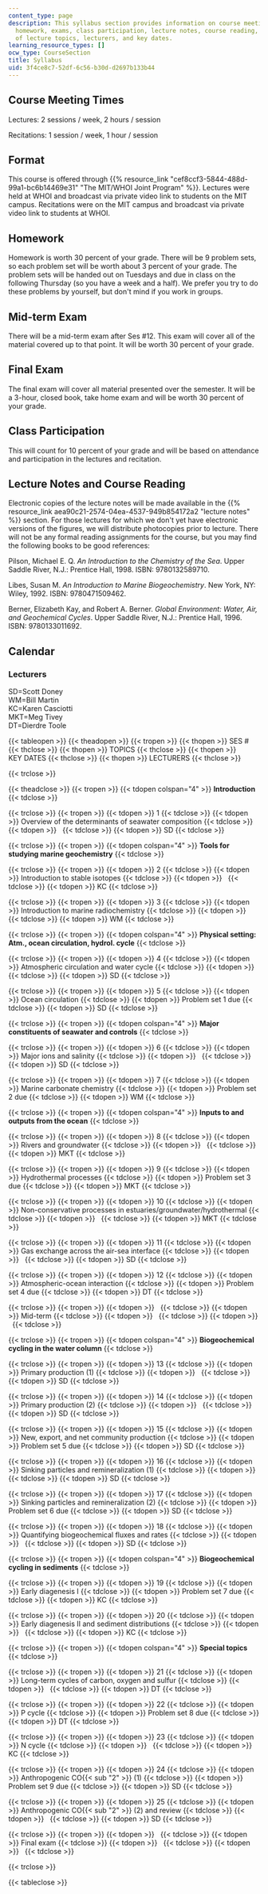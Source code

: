 ```yaml
---
content_type: page
description: This syllabus section provides information on course meeting times, format,
  homework, exams, class participation, lecture notes, course reading, and the schedule
  of lecture topics, lecturers, and key dates.
learning_resource_types: []
ocw_type: CourseSection
title: Syllabus
uid: 3f4ce8c7-52df-6c56-b30d-d2697b133b44
---
```


Course Meeting Times
--------------------

Lectures: 2 sessions / week, 2 hours / session

Recitations: 1 session / week, 1 hour / session

Format
------

This course is offered through {{% resource_link "cef8ccf3-5844-488d-99a1-bc6b14469e31" "The MIT/WHOI Joint Program" %}}. Lectures were held at WHOI and broadcast via private video link to students on the MIT campus. Recitations were on the MIT campus and broadcast via private video link to students at WHOI.

Homework
--------

Homework is worth 30 percent of your grade. There will be 9 problem sets, so each problem set will be worth about 3 percent of your grade. The problem sets will be handed out on Tuesdays and due in class on the following Thursday (so you have a week and a half). We prefer you try to do these problems by yourself, but don't mind if you work in groups.

Mid-term Exam
-------------

There will be a mid-term exam after Ses #12. This exam will cover all of the material covered up to that point. It will be worth 30 percent of your grade.

Final Exam
----------

The final exam will cover all material presented over the semester. It will be a 3-hour, closed book, take home exam and will be worth 30 percent of your grade.

Class Participation
-------------------

This will count for 10 percent of your grade and will be based on attendance and participation in the lectures and recitation.

Lecture Notes and Course Reading
--------------------------------

Electronic copies of the lecture notes will be made available in the {{% resource_link aea90c21-2574-04ea-4537-949b854172a2 "lecture notes" %}} section. For those lectures for which we don't yet have electronic versions of the figures, we will distribute photocopies prior to lecture. There will not be any formal reading assignments for the course, but you may find the following books to be good references:

Pilson, Michael E. Q. _An Introduction to the Chemistry of the Sea_. Upper Saddle River, N.J.: Prentice Hall, 1998. ISBN: 9780132589710.

Libes, Susan M. _An Introduction to Marine Biogeochemistry_. New York, NY: Wiley, 1992. ISBN: 9780471509462.

Berner, Elizabeth Kay, and Robert A. Berner. _Global Environment: Water, Air, and Geochemical Cycles_. Upper Saddle River, N.J.: Prentice Hall, 1996. ISBN: 9780133011692.

Calendar
--------

### Lecturers

SD=Scott Doney  
WM=Bill Martin  
KC=Karen Casciotti  
MKT=Meg Tivey  
DT=Dierdre Toole

{{< tableopen >}}
{{< theadopen >}}
{{< tropen >}}
{{< thopen >}}
SES #
{{< thclose >}}
{{< thopen >}}
TOPICS
{{< thclose >}}
{{< thopen >}}
KEY DATES
{{< thclose >}}
{{< thopen >}}
LECTURERS
{{< thclose >}}

{{< trclose >}}

{{< theadclose >}}
{{< tropen >}}
{{< tdopen colspan="4" >}}
**Introduction**
{{< tdclose >}}

{{< trclose >}}
{{< tropen >}}
{{< tdopen >}}
1
{{< tdclose >}}
{{< tdopen >}}
Overview of the determinants of seawater composition
{{< tdclose >}}
{{< tdopen >}}
 
{{< tdclose >}}
{{< tdopen >}}
SD
{{< tdclose >}}

{{< trclose >}}
{{< tropen >}}
{{< tdopen colspan="4" >}}
**Tools for studying marine geochemistry**
{{< tdclose >}}

{{< trclose >}}
{{< tropen >}}
{{< tdopen >}}
2
{{< tdclose >}}
{{< tdopen >}}
Introduction to stable isotopes
{{< tdclose >}}
{{< tdopen >}}
 
{{< tdclose >}}
{{< tdopen >}}
KC
{{< tdclose >}}

{{< trclose >}}
{{< tropen >}}
{{< tdopen >}}
3
{{< tdclose >}}
{{< tdopen >}}
Introduction to marine radiochemistry
{{< tdclose >}}
{{< tdopen >}}
 
{{< tdclose >}}
{{< tdopen >}}
WM
{{< tdclose >}}

{{< trclose >}}
{{< tropen >}}
{{< tdopen colspan="4" >}}
**Physical setting: Atm., ocean circulation, hydrol. cycle**
{{< tdclose >}}

{{< trclose >}}
{{< tropen >}}
{{< tdopen >}}
4
{{< tdclose >}}
{{< tdopen >}}
Atmospheric circulation and water cycle
{{< tdclose >}}
{{< tdopen >}}
 
{{< tdclose >}}
{{< tdopen >}}
SD
{{< tdclose >}}

{{< trclose >}}
{{< tropen >}}
{{< tdopen >}}
5
{{< tdclose >}}
{{< tdopen >}}
Ocean circulation
{{< tdclose >}}
{{< tdopen >}}
Problem set 1 due
{{< tdclose >}}
{{< tdopen >}}
SD
{{< tdclose >}}

{{< trclose >}}
{{< tropen >}}
{{< tdopen colspan="4" >}}
**Major constituents of seawater and controls**
{{< tdclose >}}

{{< trclose >}}
{{< tropen >}}
{{< tdopen >}}
6
{{< tdclose >}}
{{< tdopen >}}
Major ions and salinity
{{< tdclose >}}
{{< tdopen >}}
 
{{< tdclose >}}
{{< tdopen >}}
SD
{{< tdclose >}}

{{< trclose >}}
{{< tropen >}}
{{< tdopen >}}
7
{{< tdclose >}}
{{< tdopen >}}
Marine carbonate chemistry
{{< tdclose >}}
{{< tdopen >}}
Problem set 2 due
{{< tdclose >}}
{{< tdopen >}}
WM
{{< tdclose >}}

{{< trclose >}}
{{< tropen >}}
{{< tdopen colspan="4" >}}
**Inputs to and outputs from the ocean**
{{< tdclose >}}

{{< trclose >}}
{{< tropen >}}
{{< tdopen >}}
8
{{< tdclose >}}
{{< tdopen >}}
Rivers and groundwater
{{< tdclose >}}
{{< tdopen >}}
 
{{< tdclose >}}
{{< tdopen >}}
MKT
{{< tdclose >}}

{{< trclose >}}
{{< tropen >}}
{{< tdopen >}}
9
{{< tdclose >}}
{{< tdopen >}}
Hydrothermal processes
{{< tdclose >}}
{{< tdopen >}}
Problem set 3 due
{{< tdclose >}}
{{< tdopen >}}
MKT
{{< tdclose >}}

{{< trclose >}}
{{< tropen >}}
{{< tdopen >}}
10
{{< tdclose >}}
{{< tdopen >}}
Non-conservative processes in estuaries/groundwater/hydrothermal
{{< tdclose >}}
{{< tdopen >}}
 
{{< tdclose >}}
{{< tdopen >}}
MKT
{{< tdclose >}}

{{< trclose >}}
{{< tropen >}}
{{< tdopen >}}
11
{{< tdclose >}}
{{< tdopen >}}
Gas exchange across the air-sea interface
{{< tdclose >}}
{{< tdopen >}}
 
{{< tdclose >}}
{{< tdopen >}}
SD
{{< tdclose >}}

{{< trclose >}}
{{< tropen >}}
{{< tdopen >}}
12
{{< tdclose >}}
{{< tdopen >}}
Atmospheric-ocean interaction
{{< tdclose >}}
{{< tdopen >}}
Problem set 4 due
{{< tdclose >}}
{{< tdopen >}}
DT
{{< tdclose >}}

{{< trclose >}}
{{< tropen >}}
{{< tdopen >}}
 
{{< tdclose >}}
{{< tdopen >}}
Mid-term
{{< tdclose >}}
{{< tdopen >}}
 
{{< tdclose >}}
{{< tdopen >}}
 
{{< tdclose >}}

{{< trclose >}}
{{< tropen >}}
{{< tdopen colspan="4" >}}
**Biogeochemical cycling in the water column**
{{< tdclose >}}

{{< trclose >}}
{{< tropen >}}
{{< tdopen >}}
13
{{< tdclose >}}
{{< tdopen >}}
Primary production (1)
{{< tdclose >}}
{{< tdopen >}}
 
{{< tdclose >}}
{{< tdopen >}}
SD
{{< tdclose >}}

{{< trclose >}}
{{< tropen >}}
{{< tdopen >}}
14
{{< tdclose >}}
{{< tdopen >}}
Primary production (2)
{{< tdclose >}}
{{< tdopen >}}
 
{{< tdclose >}}
{{< tdopen >}}
SD
{{< tdclose >}}

{{< trclose >}}
{{< tropen >}}
{{< tdopen >}}
15
{{< tdclose >}}
{{< tdopen >}}
New, export, and net community production
{{< tdclose >}}
{{< tdopen >}}
Problem set 5 due
{{< tdclose >}}
{{< tdopen >}}
SD
{{< tdclose >}}

{{< trclose >}}
{{< tropen >}}
{{< tdopen >}}
16
{{< tdclose >}}
{{< tdopen >}}
Sinking particles and remineralization (1)
{{< tdclose >}}
{{< tdopen >}}
 
{{< tdclose >}}
{{< tdopen >}}
SD
{{< tdclose >}}

{{< trclose >}}
{{< tropen >}}
{{< tdopen >}}
17
{{< tdclose >}}
{{< tdopen >}}
Sinking particles and remineralization (2)
{{< tdclose >}}
{{< tdopen >}}
Problem set 6 due
{{< tdclose >}}
{{< tdopen >}}
SD
{{< tdclose >}}

{{< trclose >}}
{{< tropen >}}
{{< tdopen >}}
18
{{< tdclose >}}
{{< tdopen >}}
Quantifying biogeochemical fluxes and rates
{{< tdclose >}}
{{< tdopen >}}
 
{{< tdclose >}}
{{< tdopen >}}
SD
{{< tdclose >}}

{{< trclose >}}
{{< tropen >}}
{{< tdopen colspan="4" >}}
**Biogeochemical cycling in sediments**
{{< tdclose >}}

{{< trclose >}}
{{< tropen >}}
{{< tdopen >}}
19
{{< tdclose >}}
{{< tdopen >}}
Early diagenesis I
{{< tdclose >}}
{{< tdopen >}}
Problem set 7 due
{{< tdclose >}}
{{< tdopen >}}
KC
{{< tdclose >}}

{{< trclose >}}
{{< tropen >}}
{{< tdopen >}}
20
{{< tdclose >}}
{{< tdopen >}}
Early diagenesis II and sediment distributions
{{< tdclose >}}
{{< tdopen >}}
 
{{< tdclose >}}
{{< tdopen >}}
KC
{{< tdclose >}}

{{< trclose >}}
{{< tropen >}}
{{< tdopen colspan="4" >}}
**Special topics**
{{< tdclose >}}

{{< trclose >}}
{{< tropen >}}
{{< tdopen >}}
21
{{< tdclose >}}
{{< tdopen >}}
Long-term cycles of carbon, oxygen and sulfur
{{< tdclose >}}
{{< tdopen >}}
 
{{< tdclose >}}
{{< tdopen >}}
DT
{{< tdclose >}}

{{< trclose >}}
{{< tropen >}}
{{< tdopen >}}
22
{{< tdclose >}}
{{< tdopen >}}
P cycle
{{< tdclose >}}
{{< tdopen >}}
Problem set 8 due
{{< tdclose >}}
{{< tdopen >}}
DT
{{< tdclose >}}

{{< trclose >}}
{{< tropen >}}
{{< tdopen >}}
23
{{< tdclose >}}
{{< tdopen >}}
N cycle
{{< tdclose >}}
{{< tdopen >}}
 
{{< tdclose >}}
{{< tdopen >}}
KC
{{< tdclose >}}

{{< trclose >}}
{{< tropen >}}
{{< tdopen >}}
24
{{< tdclose >}}
{{< tdopen >}}
Anthropogenic CO{{< sub "2" >}} (1)
{{< tdclose >}}
{{< tdopen >}}
Problem set 9 due
{{< tdclose >}}
{{< tdopen >}}
SD
{{< tdclose >}}

{{< trclose >}}
{{< tropen >}}
{{< tdopen >}}
25
{{< tdclose >}}
{{< tdopen >}}
Anthropogenic CO{{< sub "2" >}} (2) and review
{{< tdclose >}}
{{< tdopen >}}
 
{{< tdclose >}}
{{< tdopen >}}
SD
{{< tdclose >}}

{{< trclose >}}
{{< tropen >}}
{{< tdopen >}}
 
{{< tdclose >}}
{{< tdopen >}}
Final exam
{{< tdclose >}}
{{< tdopen >}}
 
{{< tdclose >}}
{{< tdopen >}}
 
{{< tdclose >}}

{{< trclose >}}

{{< tableclose >}}